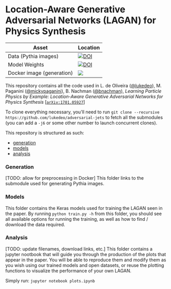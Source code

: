 # Location-Aware Generative Adversarial Networks (LAGAN) for Physics Synthesis

| Asset  | Location |
| ------------- | ------------- |
| Data (Pythia images) | [![DOI](https://zenodo.org/badge/DOI/10.17632/4r4v785rgx.1.svg)](https://doi.org/10.17632/4r4v785rgx.1) |
| Model Weights  | [![DOI](https://zenodo.org/badge/DOI/10.5281/zenodo.400706.svg)](https://doi.org/10.5281/zenodo.400706) |
| Docker image (generation) | [![](https://images.microbadger.com/badges/version/lukedeo/ji.svg)](https://hub.docker.com/r/lukedeo/ji/) |

This repository contains all the code used in L. de Oliveira ([@lukedeo](https://github.com/lukedeo)), M. Paganini ([@mickypaganini](https://github.com/mickypaganini)), B. Nachman ([@bnachman](https://github.com/bnachman)), _Learning Particle Physics by Example: Location-Aware Generative Adversarial Networks for Physics Synthesis_ [[`arXiv:1701.05927`](https://arxiv.org/abs/1701.05927)]

To clone everything necessary, you'll need to run `git clone --recursive https://github.com/lukedeo/adversarial-jets` to fetch all the submodules (you can add a `-j6` or some other number to launch concurrent clones).

This repository is structured as such:
* [generation](#generation) 
* [models](#models)
* [analysis](#analysis)

### Generation
[TODO: allow for preprocessing in Docker]
This folder links to the submodule used for generating Pythia images. 

### Models
This folder contains the Keras models used for training the LAGAN seen in the paper. By running `python train.py -h` from this folder, you should see all available options for running the training, as well as how to find / download the data required.

### Analysis
[TODO: update filenames, download links, etc.]
This folder contains a jupyter nootbook that will guide you through the production of the plots that appear in the paper. You will be able to reproduce them and modify them as you wish using our trained models and open datasets, or reuse the plotting functions to visualize the performance of your own LAGAN.

Simply run: ``jupyter notebook plots.ipynb``

